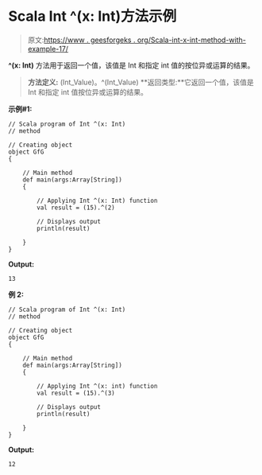 # Scala Int ^(x: Int)方法示例

> 原文:[https://www . geesforgeks . org/Scala-int-x-int-method-with-example-17/](https://www.geeksforgeeks.org/scala-int-x-int-method-with-example-17/)

**^(x: Int)** 方法用于返回一个值，该值是 Int 和指定 int 值的按位异或运算的结果。

> **方法定义:** (Int_Value)。^(Int_Value)
> **返回类型:**它返回一个值，该值是 Int 和指定 int 值按位异或运算的结果。

**示例#1:**

```
// Scala program of Int ^(x: Int)
// method

// Creating object
object GfG
{ 

    // Main method
    def main(args:Array[String])
    {

        // Applying Int ^(x: Int) function
        val result = (15).^(2)

        // Displays output
        println(result)

    }
} 
```

**Output:**

```
13

```

**例 2:**

```
// Scala program of Int ^(x: Int)
// method

// Creating object
object GfG
{ 

    // Main method
    def main(args:Array[String])
    {

        // Applying Int ^(x: int) function
        val result = (15).^(3)

        // Displays output
        println(result)

    }
} 
```

**Output:**

```
12

```